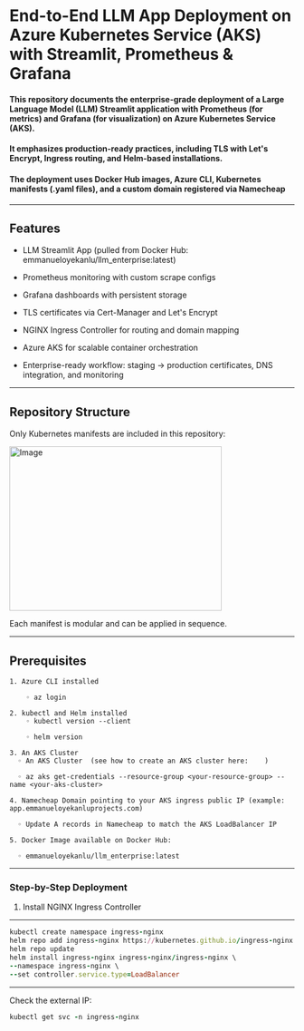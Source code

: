 # End-to-End LLM App Deployment on Azure Kubernetes Service (AKS) with Streamlit, Prometheus & Grafana

#### This repository documents the enterprise-grade deployment of a Large Language Model (LLM) Streamlit application with Prometheus (for metrics) and Grafana (for visualization) on Azure Kubernetes Service (AKS). 

#### It emphasizes production-ready practices, including TLS with Let's Encrypt, Ingress routing, and Helm-based installations.

#### The deployment uses Docker Hub images, Azure CLI, Kubernetes manifests (.yaml files), and a custom domain registered via Namecheap

---

## Features  

* LLM Streamlit App (pulled from Docker Hub: emmanueloyekanlu/llm_enterprise:latest)

* Prometheus monitoring with custom scrape configs

* Grafana dashboards with persistent storage

* TLS certificates via Cert-Manager and Let's Encrypt

* NGINX Ingress Controller for routing and domain mapping

* Azure AKS for scalable container orchestration

* Enterprise-ready workflow: staging → production certificates, DNS integration, and monitoring

--- 

## Repository Structure  

Only Kubernetes manifests are included in this repository:

<img width="375" height="290" alt="Image" src="https://github.com/user-attachments/assets/a17bb7f6-70d5-4b48-9568-9d559da15524" />

Each manifest is modular and can be applied in sequence.

---


## Prerequisites  

    1. Azure CLI installed
    
        ◦ az login      
        
    2. kubectl and Helm installed
        ◦ kubectl version --client
        
        ◦ helm version

    3. An AKS Cluster    
      ◦ An AKS Cluster  (see how to create an AKS cluster here:    )
      
      ◦ az aks get-credentials --resource-group <your-resource-group> --name <your-aks-cluster>

    4. Namecheap Domain pointing to your AKS ingress public IP (example: app.emmanueloyekanluprojects.com)

      ◦ Update A records in Namecheap to match the AKS LoadBalancer IP

    5. Docker Image available on Docker Hub:

      ◦ emmanueloyekanlu/llm_enterprise:latest

---

### Step-by-Step Deployment

1. Install NGINX Ingress Controller

---
```ruby
kubectl create namespace ingress-nginx
helm repo add ingress-nginx https://kubernetes.github.io/ingress-nginx
helm repo update
helm install ingress-nginx ingress-nginx/ingress-nginx \
--namespace ingress-nginx \
--set controller.service.type=LoadBalancer

```
---

Check the external IP:
```ruby
kubectl get svc -n ingress-nginx
```

